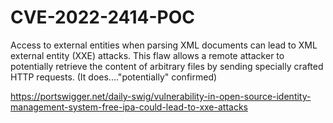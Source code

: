 # CVE-2022-2414-POC

Access to external entities when parsing XML documents can lead to XML external entity (XXE) attacks. This flaw allows a remote attacker to potentially retrieve the content of arbitrary files by sending specially crafted HTTP requests. (It does...."potentially" confirmed)

https://portswigger.net/daily-swig/vulnerability-in-open-source-identity-management-system-free-ipa-could-lead-to-xxe-attacks
